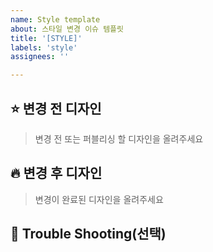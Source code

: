 ```yaml
---
name: Style template
about: 스타일 변경 이슈 템플릿
title: '[STYLE]'
labels: 'style'
assignees: ''

---
```


## ⭐️ 변경 전 디자인

> 변경 전 또는 퍼블리싱 할 디자인을 올려주세요

## 🔥 변경 후 디자인

> 변경이 완료된 디자인을 올려주세요

## 🚨 Trouble Shooting(선택)